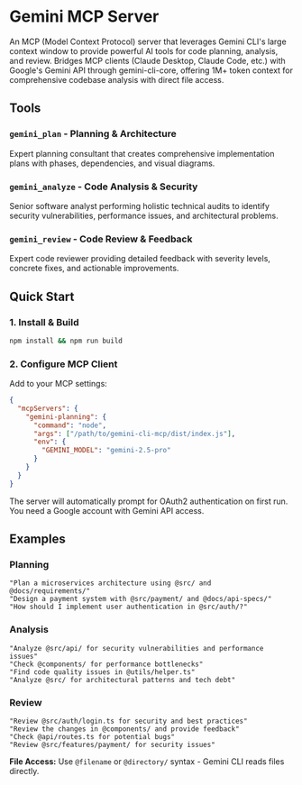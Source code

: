 # Gemini MCP Server

An MCP (Model Context Protocol) server that leverages Gemini CLI's large context window to provide powerful AI tools for code planning, analysis, and review. Bridges MCP clients (Claude Desktop, Claude Code, etc.) with Google's Gemini API through gemini-cli-core, offering 1M+ token context for comprehensive codebase analysis with direct file access.

## Tools

### `gemini_plan` - Planning & Architecture
Expert planning consultant that creates comprehensive implementation plans with phases, dependencies, and visual diagrams.

### `gemini_analyze` - Code Analysis & Security  
Senior software analyst performing holistic technical audits to identify security vulnerabilities, performance issues, and architectural problems.

### `gemini_review` - Code Review & Feedback
Expert code reviewer providing detailed feedback with severity levels, concrete fixes, and actionable improvements.

## Quick Start

### 1. Install & Build
```bash
npm install && npm run build
```

### 2. Configure MCP Client
Add to your MCP settings:

```json
{
  "mcpServers": {
    "gemini-planning": {
      "command": "node",
      "args": ["/path/to/gemini-cli-mcp/dist/index.js"],
      "env": {
        "GEMINI_MODEL": "gemini-2.5-pro"
      }
    }
  }
}
```

The server will automatically prompt for OAuth2 authentication on first run. You need a Google account with Gemini API access.

## Examples

### Planning
```
"Plan a microservices architecture using @src/ and @docs/requirements/"
"Design a payment system with @src/payment/ and @docs/api-specs/"
"How should I implement user authentication in @src/auth/?"
```

### Analysis
```
"Analyze @src/api/ for security vulnerabilities and performance issues"
"Check @components/ for performance bottlenecks"
"Find code quality issues in @utils/helper.ts"
"Analyze @src/ for architectural patterns and tech debt"
```

### Review
```
"Review @src/auth/login.ts for security and best practices"
"Review the changes in @components/ and provide feedback"
"Check @api/routes.ts for potential bugs"
"Review @src/features/payment/ for security issues"
```

**File Access:** Use `@filename` or `@directory/` syntax - Gemini CLI reads files directly.
